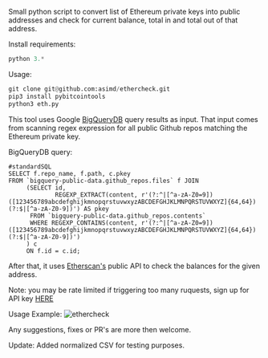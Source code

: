 Small python script to convert list of Ethereum private keys into public addresses and check for current balance, total in and total out of that address. 

Install requirements: 

```python
python 3.*
```

Usage:
```python
git clone git@github.com:asimd/ethercheck.git
pip3 install pybitcointools
python3 eth.py
```

This tool uses Google [BigQueryDB](https://cloud.google.com/bigquery/) query results as input. 
That input comes from scanning regex expression for all public Github repos matching the Ethereum private key.

BigQueryDB query:
``` 
#standardSQL
SELECT f.repo_name, f.path, c.pkey
FROM `bigquery-public-data.github_repos.files` f JOIN
     (SELECT id,
             REGEXP_EXTRACT(content, r'(?:^|[^a-zA-Z0=9])([123456789abcdefghijkmnopqrstuvwxyzABCDEFGHJKLMNPQRSTUVWXYZ]{64,64})(?:$|[^a-zA-Z0-9])') AS pkey
      FROM `bigquery-public-data.github_repos.contents`
      WHERE REGEXP_CONTAINS(content, r'(?:^|[^a-zA-Z0=9])([123456789abcdefghijkmnopqrstuvwxyzABCDEFGHJKLMNPQRSTUVWXYZ]{64,64})(?:$|[^a-zA-Z0-9])')
     ) c
     ON f.id = c.id;

```



After that, it uses [Etherscan's](http://etherscan.io) public API to check the balances for the given address.

Note: you may be rate limited if triggering too many ruquests, sign up for API key [HERE](https://etherscan.io/) 


Usage Example:
![ethercheck](https://i.imgur.com/Fe1fNwp.png)


Any suggestions, fixes or PR's are more then welcome.

Update: Added normalized CSV for testing purposes.
